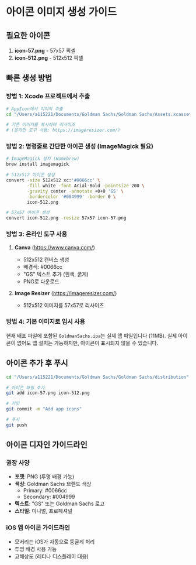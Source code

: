 # 아이콘 이미지 생성 가이드

## 필요한 아이콘

1. **icon-57.png** - 57x57 픽셀
2. **icon-512.png** - 512x512 픽셀

## 빠른 생성 방법

### 방법 1: Xcode 프로젝트에서 추출

```bash
# AppIcon에서 이미지 추출
cd "/Users/a115221/Documents/Goldman Sachs/Goldman Sachs/Assets.xcassets/AppIcon.appiconset"

# 기존 이미지를 복사하여 리사이즈
# (온라인 도구 사용: https://imageresizer.com/)
```

### 방법 2: 명령줄로 간단한 아이콘 생성 (ImageMagick 필요)

```bash
# ImageMagick 설치 (Homebrew)
brew install imagemagick

# 512x512 아이콘 생성
convert -size 512x512 xc:'#0066cc' \
        -fill white -font Arial-Bold -pointsize 200 \
        -gravity center -annotate +0+0 'GS' \
        -bordercolor '#004999' -border 0 \
        icon-512.png

# 57x57 아이콘 생성
convert icon-512.png -resize 57x57 icon-57.png
```

### 방법 3: 온라인 도구 사용

1. **Canva** (https://www.canva.com/)
   - 512x512 캔버스 생성
   - 배경색: #0066cc
   - "GS" 텍스트 추가 (흰색, 굵게)
   - PNG로 다운로드

2. **Image Resizer** (https://imageresizer.com/)
   - 512x512 이미지를 57x57로 리사이즈

### 방법 4: 기본 이미지로 임시 사용

현재 배포 파일에 포함된 `GoldmanSachs.ipa`는 실제 앱 파일입니다 (11MB).
실제 아이콘이 없어도 앱 설치는 가능하지만, 아이콘이 표시되지 않을 수 있습니다.

## 아이콘 추가 후 푸시

```bash
cd "/Users/a115221/Documents/Goldman Sachs/Goldman Sachs/distribution"

# 아이콘 파일 추가
git add icon-57.png icon-512.png

# 커밋
git commit -m "Add app icons"

# 푸시
git push
```

## 아이콘 디자인 가이드라인

### 권장 사양
- **포맷**: PNG (투명 배경 가능)
- **색상**: Goldman Sachs 브랜드 색상
  - Primary: #0066cc
  - Secondary: #004999
- **텍스트**: "GS" 또는 Goldman Sachs 로고
- **스타일**: 미니멀, 프로페셔널

### iOS 앱 아이콘 가이드라인
- 모서리는 iOS가 자동으로 둥글게 처리
- 투명 배경 사용 가능
- 고해상도 (레티나 디스플레이 대응)

